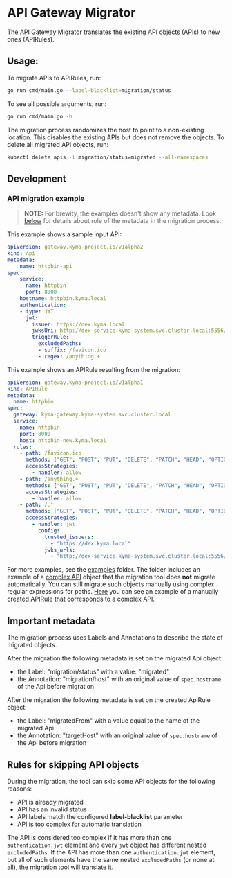 # API Gateway Migrator

The API Gateway Migrator translates the existing API objects (APIs) to new ones (APIRules).

## Usage:
To migrate APIs to APIRules, run:
```bash
go run cmd/main.go --label-blacklist=migration/status
```

To see all possible arguments, run:
```bash
go run cmd/main.go -h
```

The migration process randomizes the host to point to a non-existing location. This disables the existing APIs but does not remove the objects. To delete all migrated API objects, run:
```bash
kubectl delete apis -l migration/status=migrated --all-namespaces
```

## Development
### API migration example

>**NOTE:** For brewity, the examples doesn't show any metadata. Look [below](./#important-metadata) for details about role of the metadata in the migration process.

This example shows a sample input API:
```yaml
apiVersion: gateway.kyma-project.io/v1alpha2
kind: Api
metadata:
    name: httpbin-api
spec:
    service:
      name: httpbin
      port: 8000
    hostname: httpbin.kyma.local
    authentication:
    - type: JWT
      jwt:
        issuer: https://dex.kyma.local
        jwksUri: http://dex-service.kyma-system.svc.cluster.local:5556/keys
        triggerRule:
          excludedPaths:
          - suffix: /favicon.ico
          - regex: /anything.+
```

This example shows an APIRule resulting from the migration:
```yaml
apiVersion: gateway.kyma-project.io/v1alpha1
kind: APIRule
metadata:
  name: httpbin
spec:
  gateway: kyma-gateway.kyma-system.svc.cluster.local
  service:
    name: httpbin
    port: 8000
    host: httpbin-new.kyma.local
  rules:
    - path: /favicon.ico
      methods: ["GET", "POST", "PUT", "DELETE", "PATCH", "HEAD", "OPTIONS"]
      accessStrategies:
        - handler: allow
    - path: /anything.+
      methods: ["GET", "POST", "PUT", "DELETE", "PATCH", "HEAD", "OPTIONS"]
      accessStrategies:
        - handler: allow
    - path: /.*
      methods: ["GET", "POST", "PUT", "DELETE", "PATCH", "HEAD", "OPTIONS"]
      accessStrategies:
        - handler: jwt
          config:
            trusted_issuers:
              - "https://dex.kyma.local"
            jwks_urls:
              - "http://dex-service.kyma-system.svc.cluster.local:5556/keys"
```

For more examples, see the [examples](./examples/) folder.
The folder includes an example of a [complex API](./examples/invalid.for.migration.input.yaml) object that the migration tool does **not** migrate automatically.
You can still migrate such objects manually using complex regular expressions for paths. [Here](./examples/invalid.for.migration.output.yaml) you can see an example of a manually created APIRule that corresponds to a complex API.

## Important metadata

The migration process uses Labels and Annotations to describe the state of migrated objects.

After the migration the following metadata is set on the migrated Api object:
- the Label: "migration/status" with a value: "migrated"
- the Annotation: "migration/host" with an original value of `spec.hostname` of the Api before migration

After the migration the following metadata is set on the created ApiRule object:
- the Label: "migratedFrom" with a value equal to the name of the migrated Api
- the Annotation: "targetHost" with an original value of `spec.hostname` of the Api before migration

## Rules for skipping API objects

During the migration, the tool can skip some API objects for the following reasons:
- API is already migrated
- API has an invalid status
- API labels match the configured **label-blacklist** parameter
- API is too complex for automatic translation

The API is considered too complex if it has more than one `authentication.jwt` element and every `jwt` object has different nested `excludedPaths`.
If the API has more than one `authentication.jwt` element, but all of such elements have the same nested `excludedPaths` (or none at all), the migration tool will translate it.
